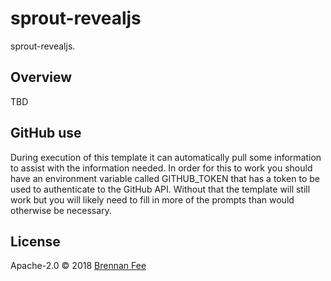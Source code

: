 # sprout-revealjs

sprout-revealjs.

## Overview

TBD

## GitHub use

During execution of this template it can automatically pull some information to assist with the
information needed. In order for this to work you should have an environment variable called
GITHUB_TOKEN that has a token to be used to authenticate to the GitHub API. Without that the
template will still work but you will likely need to fill in more of the prompts than would
otherwise be necessary.

## License

Apache-2.0 © 2018 [Brennan Fee](https://github.com/brennanfee)
